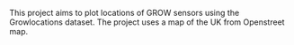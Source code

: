 This project aims to plot locations of GROW sensors using the Growlocations dataset. The project uses a map of the UK from Openstreet map.
